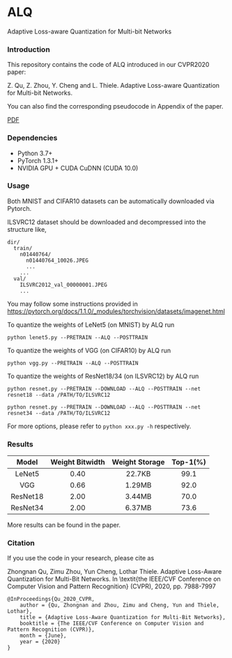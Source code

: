# ALQ

Adaptive Loss-aware Quantization for Multi-bit Networks

### Introduction
This repository contains the code of ALQ introduced in our CVPR2020 paper:

Z. Qu, Z. Zhou, Y. Cheng and L. Thiele. Adaptive Loss-aware Quantization for Multi-bit Networks.  

You can also find the corresponding pseudocode in Appendix of the paper.

[PDF](https://arxiv.org/pdf/1912.08883.pdf)

### Dependencies

+ Python 3.7+
+ PyTorch 1.3.1+
+ NVIDIA GPU + CUDA CuDNN (CUDA 10.0)

### Usage

Both MNIST and CIFAR10 datasets can be automatically downloaded via Pytorch.

ILSVRC12 dataset should be downloaded and decompressed into the structure like,

    dir/
      train/
        n01440764/
          n01440764_10026.JPEG
          ...
        ...
      val/
        ILSVRC2012_val_00000001.JPEG
        ...
You may follow some instructions provided in https://pytorch.org/docs/1.1.0/_modules/torchvision/datasets/imagenet.html

To quantize the weights of LeNet5 (on MNIST) by ALQ run

    python lenet5.py --PRETRAIN --ALQ --POSTTRAIN  

To quantize the weights of VGG (on CIFAR10) by ALQ run

    python vgg.py --PRETRAIN --ALQ --POSTTRAIN  

To quantize the weights of ResNet18/34 (on ILSVRC12) by ALQ run

    python resnet.py --PRETRAIN --DOWNLOAD --ALQ --POSTTRAIN --net resnet18 --data /PATH/TO/ILSVRC12
    
    python resnet.py --PRETRAIN --DOWNLOAD --ALQ --POSTTRAIN --net resnet34 --data /PATH/TO/ILSVRC12
    
    
For more options, please refer to `python xxx.py -h` respectively.

### Results

Model|Weight Bitwidth|Weight Storage|Top-1(%)
:---:|:---:|:---:|:---:
LeNet5|0.40|22.7KB|99.1
VGG|0.66|1.29MB|92.0
ResNet18|2.00|3.44MB|70.0
ResNet34|2.00|6.37MB|73.6


More results can be found in the paper.

### Citation
If you use the code in your research, please cite as

Zhongnan Qu, Zimu Zhou, Yun Cheng, Lothar Thiele. Adaptive Loss-Aware Quantization for Multi-Bit Networks. In \textit{the IEEE/CVF Conference on Computer Vision and Pattern Recognition} (CVPR), 2020, pp. 7988-7997

    @InProceedings{Qu_2020_CVPR,
        author = {Qu, Zhongnan and Zhou, Zimu and Cheng, Yun and Thiele, Lothar},
        title = {Adaptive Loss-Aware Quantization for Multi-Bit Networks},
        booktitle = {The IEEE/CVF Conference on Computer Vision and Pattern Recognition (CVPR)},
        month = {June},
        year = {2020}
    }

